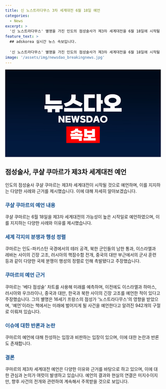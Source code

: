```yaml
---
title: 신 노스트라다무스 3차 세계대전 6월 18일 예언
categories:
  - News
excerpt: >
  '신 노스트라다무스' 별명을 가진 인도의 점성술사가 제3차 세계대전을 6월 18일에 시작될 가능성이 높다고 예언했다. 그는 이를 지지하는 증거로 인도-파키스탄 국경에서의 테러 공격, 북한 군인들의 남한 통과, 이스라엘과 레바논 사이의 긴장 고조 등을 언급했으며, 이를 '베다 점성술' 차트를 사용한 결과로 밝혔다. 한편, 이 예언은 노스트라다무스의 영향을 받은 것으로 별명을 얻었으며, 노스트라다무스 역시 2024년을 "최악의 한 해"로 예언했다.
feature_text: >
  ## adskorea 실시간 뉴스 속보입니다.

  '신 노스트라다무스' 별명을 가진 인도의 점성술사가 제3차 세계대전을 6월 18일에 시작될 가능성이 높다고 예언했다. 그는 이를 지지하는 증거로 인도-파키스탄 국경에서의 테러 공격, 북한 군인들의 남한 통과, 이스라엘과 레바논 사이의 긴장 고조 등을 언급했으며, 이를 '베다 점성술' 차트를 사용한 결과로 밝혔다. 한편, 이 예언은 노스트라다무스의 영향을 받은 것으로 별명을 얻었으며, 노스트라다무스 역시 2024년을 "최악의 한 해"로 예언했다.
image: '/assets/img/newsdao_breakingnews.jpg'
---
```


<p><img src="/assets/img/newsdao_breakingnews.jpg" alt="adskorea 속보" /></p>

<h2 data-ke-size="size26">점성술사, 쿠샬 쿠마르가 제3차 세계대전 예언</h2>

<p data-ke-size="size16">인도의 점성술사 쿠샬 쿠마르는 제3차 세계대전이 시작될 것으로 예언하며, 이를 지지하는 다양한 사례와 근거를 제시했습니다. 이에 대해 자세히 알아보겠습니다.</p>

<h3><b><span style="color: #1a5490;">쿠샬 쿠마르의 예언 내용</span></b></h3>

<p data-ke-size="size16">쿠샬 쿠마르는 6월 18일을 제3차 세계대전의 가능성이 높은 시작일로 예언하였으며, 이를 지지하는 다양한 사례와 이유를 제시했습니다.</p>

<h3><b><span style="color: #1a5490;">세계 각지의 분쟁과 행성 정렬</span></b></h3>

<p data-ke-size="size16">쿠마르는 인도-파키스탄 국경에서의 테러 공격, 북한 군인들의 남한 통과, 이스라엘과 레바논 사이의 긴장 고조, 러시아의 핵잠수함 전개, 중국의 대만 부근에서의 군사 훈련 등과 같이 다양한 국제 분쟁이 행성의 정렬로 인해 촉발됐다고 주장했습니다.</p>

<h3><b><span style="color: #1a5490;">쿠마르의 예언 근거</span></b></h3>

<p data-ke-size="size16">쿠마르는 '베다 점성술' 차트를 사용해 미래를 예측하며, 이전에도 이스라엘과 하마스, 러시아와 우크라이나, 중국과 대만, 한국과 북한 사이의 긴장 고조를 예언한 적이 있다고 주장했습니다. 그의 별명은 16세기 프랑스의 점성가 '노스트라다무스'의 영향을 받았으며, '예언'이라는 책에서는 미래에 벌어지게 될 사건을 예언한다고 알려진 942개의 구절로 이뤄져 있습니다.</p>

<h3><b><span style="color: #1a5490;">이슈에 대한 반론과 논란</span></b></h3>

<p data-ke-size="size16">쿠마르의 예언에 대해 찬성하는 입장과 비판하는 입장이 있으며, 이에 대한 논란과 반론도 존재합니다.</p>

<h3><b><span style="color: #1a5490;">결론</span></b></h3>

<p data-ke-size="size16">쿠마르의 제3차 세계대전 예언은 다양한 이유와 근거를 바탕으로 하고 있으며, 이에 대한 관심과 논의가 여럿이 발생하고 있습니다. 예언의 결과와 현실의 연결은 미지수이지만, 향후 사건의 전개와 관련하여 계속해서 주목받을 것으로 보입니다.</p>

